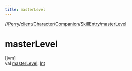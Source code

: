 ```yaml
---
title: masterLevel
---
```

//[Perry](../../../../../index.html)/[client](../../../index.html)/[Character](../../index.html)/[Companion](../index.html)/[SkillEntry](index.html)/[masterLevel](master-level.html)



# masterLevel



[jvm]\
val [masterLevel](master-level.html): [Int](https://kotlinlang.org/api/latest/jvm/stdlib/kotlin/-int/index.html)




